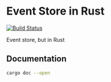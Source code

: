 # Event Store in Rust

[![Build Status](https://travis-ci.org/repositive/event-store-rs.svg?branch=master)](https://travis-ci.org/repositive/event-store-rs)

Event store, but in Rust

## Documentation

```bash
cargo doc --open
```
